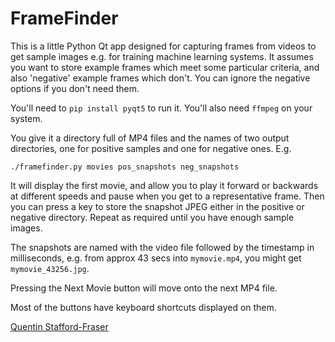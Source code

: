 # FrameFinder

This is a little Python Qt app designed for capturing frames from videos to get sample images e.g. for training machine learning systems.  It assumes you want to store example frames which meet some particular criteria, and also 'negative' example frames which don't.  You can ignore the negative options if you don't need them.

You'll need to `pip install pyqt5` to run it.  You'll also need `ffmpeg` on your system.

You give it a directory full of MP4 files and the names of two output directories, one for positive samples and one for negative ones.  E.g.

    ./framefinder.py movies pos_snapshots neg_snapshots

It will display the first movie, and allow you to play it forward or backwards at different speeds and pause when you get to a representative frame.  Then you can press a key to store the snapshot JPEG either in the positive or negative directory.  Repeat as required until you have enough sample images.

The snapshots are named with the video file followed by the timestamp in milliseconds, e.g. from approx 43 secs into `mymovie.mp4`, you might get `mymovie_43256.jpg`.

Pressing the Next Movie button will move onto the next MP4 file.

Most of the buttons have keyboard shortcuts displayed on them.


[Quentin Stafford-Fraser](http://quentinsf.com)
